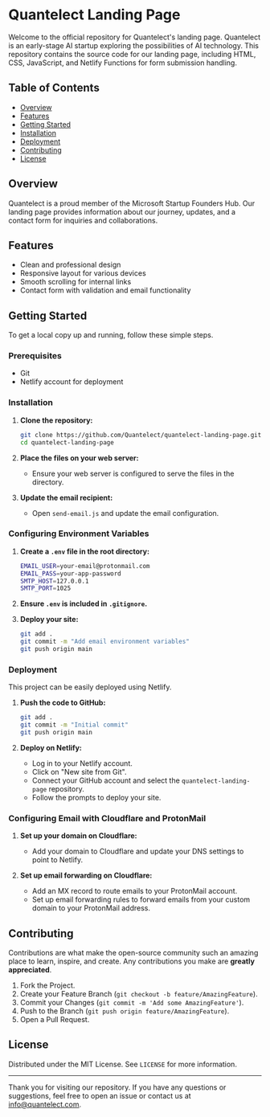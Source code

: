 # Quantelect Landing Page  
  
Welcome to the official repository for Quantelect's landing page. Quantelect is an early-stage AI startup exploring the possibilities of AI technology. This repository contains the source code for our landing page, including HTML, CSS, JavaScript, and Netlify Functions for form submission handling.  
  
## Table of Contents  
  
- [Overview](#overview)  
- [Features](#features)  
- [Getting Started](#getting-started)  
- [Installation](#installation)  
- [Deployment](#deployment)  
- [Contributing](#contributing)  
- [License](#license)  
  
## Overview  
  
Quantelect is a proud member of the Microsoft Startup Founders Hub. Our landing page provides information about our journey, updates, and a contact form for inquiries and collaborations.  
  
## Features  
  
- Clean and professional design  
- Responsive layout for various devices  
- Smooth scrolling for internal links  
- Contact form with validation and email functionality  
  
## Getting Started  
  
To get a local copy up and running, follow these simple steps.  
  
### Prerequisites  
  
- Git  
- Netlify account for deployment  
  
### Installation  
  
1. **Clone the repository:**  
  
    ```sh  
    git clone https://github.com/Quantelect/quantelect-landing-page.git  
    cd quantelect-landing-page  
    ```  
  
2. **Place the files on your web server:**  
  
    - Ensure your web server is configured to serve the files in the directory.  
  
3. **Update the email recipient:**  
  
    - Open `send-email.js` and update the email configuration.  
  
### Configuring Environment Variables  
  
1. **Create a `.env` file in the root directory:**  
  
    ```sh  
    EMAIL_USER=your-email@protonmail.com  
    EMAIL_PASS=your-app-password  
    SMTP_HOST=127.0.0.1  
    SMTP_PORT=1025  
    ```  
  
2. **Ensure `.env` is included in `.gitignore`.**  
  
3. **Deploy your site:**  
  
    ```sh  
    git add .  
    git commit -m "Add email environment variables"  
    git push origin main  
    ```  
  
### Deployment  
  
This project can be easily deployed using Netlify.  
  
1. **Push the code to GitHub:**  
  
    ```sh  
    git add .  
    git commit -m "Initial commit"  
    git push origin main  
    ```  
  
2. **Deploy on Netlify:**  
  
    - Log in to your Netlify account.  
    - Click on "New site from Git".  
    - Connect your GitHub account and select the `quantelect-landing-page` repository.  
    - Follow the prompts to deploy your site.  
  
### Configuring Email with Cloudflare and ProtonMail  
  
1. **Set up your domain on Cloudflare:**  
  
    - Add your domain to Cloudflare and update your DNS settings to point to Netlify.  
  
2. **Set up email forwarding on Cloudflare:**  
  
    - Add an MX record to route emails to your ProtonMail account.  
    - Set up email forwarding rules to forward emails from your custom domain to your ProtonMail address.  
  
## Contributing  
  
Contributions are what make the open-source community such an amazing place to learn, inspire, and create. Any contributions you make are **greatly appreciated**.  
  
1. Fork the Project.  
2. Create your Feature Branch (`git checkout -b feature/AmazingFeature`).  
3. Commit your Changes (`git commit -m 'Add some AmazingFeature'`).  
4. Push to the Branch (`git push origin feature/AmazingFeature`).  
5. Open a Pull Request.  
  
## License  
  
Distributed under the MIT License. See `LICENSE` for more information.  
  
---  
  
Thank you for visiting our repository. If you have any questions or suggestions, feel free to open an issue or contact us at [info@quantelect.com](mailto:info@quantelect.com).  
